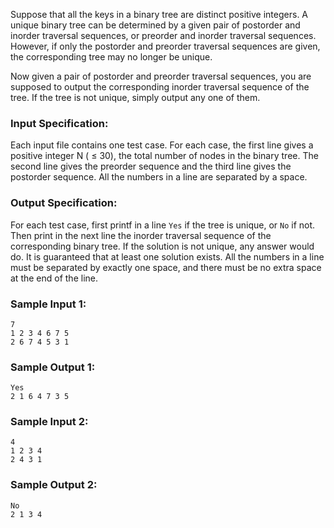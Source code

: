 <!-- Title
Pre- and Post-order Traversals (30)
-->
Suppose that all the keys in a binary tree are distinct positive integers. A
unique binary tree can be determined by a given pair of postorder and inorder
traversal sequences, or preorder and inorder traversal sequences. However, if
only the postorder and preorder traversal sequences are given, the
corresponding tree may no longer be unique.

Now given a pair of postorder and preorder traversal sequences, you are
supposed to output the corresponding inorder traversal sequence of the tree.
If the tree is not unique, simply output any one of them.

### Input Specification:

Each input file contains one test case. For each case, the first line gives a
positive integer N ( $\le$ 30), the total number of nodes in the binary tree.
The second line gives the preorder sequence and the third line gives the
postorder sequence. All the numbers in a line are separated by a space.

### Output Specification:

For each test case, first printf in a line `Yes` if the tree is unique, or
`No` if not. Then print in the next line the inorder traversal sequence of the
corresponding binary tree. If the solution is not unique, any answer would do.
It is guaranteed that at least one solution exists. All the numbers in a line
must be separated by exactly one space, and there must be no extra space at
the end of the line.

### Sample Input 1:

    
    
    7
    1 2 3 4 6 7 5
    2 6 7 4 5 3 1
    

### Sample Output 1:

    
    
    Yes
    2 1 6 4 7 3 5
    

### Sample Input 2:

    
    
    4
    1 2 3 4
    2 4 3 1
    

### Sample Output 2:

    
    
    No
    2 1 3 4
    

